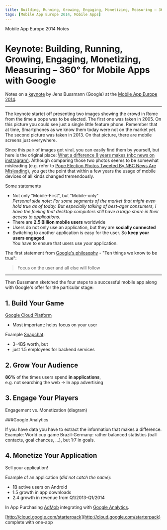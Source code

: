 ```yaml
---
title: Building, Running, Growing, Engaging, Monetizing, Measuring – 360 degree for Mobile Apps with Google (Jens Bussmann)
tags: [Mobile App Europe 2014, Mobile Apps]
---
```


Mobile App Europe 2014 Notes

Keynote: Building, Running, Growing, Engaging, Monetizing, Measuring – 360° for Mobile Apps with Google
===
Notes on a [keynote](http://mobileappeurope.com/talks/building-running-growing-engaging-monetizing-measuring-360-mobile-apps-google/ "Keynote: Building, Running, Growing, Engaging, Monetizing, Measuring – 360° for Mobile Apps with Google")
by Jens Bussmann (Google)
at the [Mobile App Europe 2014](http://mobileappeurope.com/).

---
The keynote startet off presenting two images showing the crowd in Rome from the time a pope was to be elected. The first one was taken in 2005. On this picture you could see just a single little feature phone. Remember that at time, Smartphones as we know them today were not on the market yet. The second picture was taken in 2013. On that picture, there are mobile screens just everywhere.

Since this pair of images got viral, you can easily find them by yourself, but here is the original place: [What a difference 8 years makes (nbc news on instragram)](http://instagram.com/p/W2FCksR9-e/).
Although comparing those two photos seems to be somewhat misleading (e.g. refer to [Pope Election Photos Tweeted By NBC News Are Misleading](http://www.huffingtonpost.ca/2013/03/14/viral-pope-election-photos-nbc-news_n_2878146.html)), you get the point that within a few years the usage of mobile devices of all kinds changed tremendously. 

Some statements

* Not only "Mobile-First", but "Mobile-only"  
  *Personal side note: For some segments of the market that might even hold true as of today. But especially talking of best-ager consumers, I have the feeling that desktop computers still have a large share in their access to applications.* 
* There are **2.5 Billion mobile users** worldwide
* Users do not only use an application, but they are **socially connected**
* Switching to another application is easy for the user. So **keep your users engaged**.  
You have to ensure that users use *your* application.

The first statement from [Google's philosophy](http://www.google.com/about/company/philosophy/ "Google's philosophy") - "Ten things we know to be true":


> Focus on the user and all else will follow

---
Then Bussmann sketched the four steps to a successful mobile app along with Google's offer for the particular stage: 

## 1. Build Your Game
[Google Cloud Platform](https://cloud.google.com/)
  
* Most important: helps focus on your user

Example [Snapchat](https://www.snapchat.com/):

* 3-4B$ worth, but
* just 1.5 employees for backend services

## 2. Grow Your Audience
**86%** of the times users spend **in applications**,  
e.g. not searching the web -> In app advertising

## 3. Engage Your Players

Engagement vs. Monetization (diagram)

###Google Analytics

If you have data you have to extract the information that makes a difference.  
Example: World cup game Brazil-Germany: rather balanced statistics (ball contacts, goal chances, ...), but 1:7 in goals.

## 4. Monetize Your Application

Sell your application!

Example of an application (*did not catch the name*):

* 1B active users on Android
* 1.5 growth in app downloads
* 2.4 growth in revenue from Q1/2013-Q1/2014 

In App Purchasing [AdMob](https://www.google.com/ads/admob/) integrating with [Google Analytics](http://www.google.com/analytics/).

[http://cloud.google.com/starterpack](http://cloud.google.com/starterpack)
complete with one-app